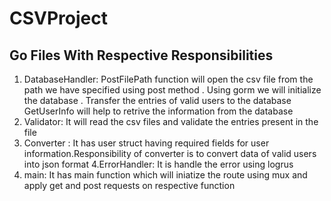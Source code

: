 # CSVProject

## Go Files With Respective Responsibilities
 1. DatabaseHandler: 
            PostFilePath function will open the csv file from the path we have specified using post method .
            Using gorm we will initialize the database . Transfer the entries of valid users  to the database 
            GetUserInfo will help to retrive the information from the database
2.  Validator:
            It will read the csv files and validate the entries present in the file
3.  Converter : 
         It has user struct having required fields for user information.Responsibility of converter is to convert data of valid users into json format
4.ErrorHandler:
        It is handle the error using logrus
5. main:
      It has main function which will iniatize the route using mux and apply get and post requests on respective function
 
               
